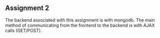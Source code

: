 ## Assignment 2

The backend associated with this assignment is with mongodb. 
The main method of communicating from the frontend to the backend is with AJAX calls (GET/POST).

